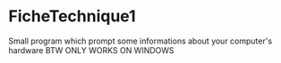 # FicheTechnique1
Small program which prompt some informations about your computer's hardware
BTW ONLY WORKS ON WINDOWS

